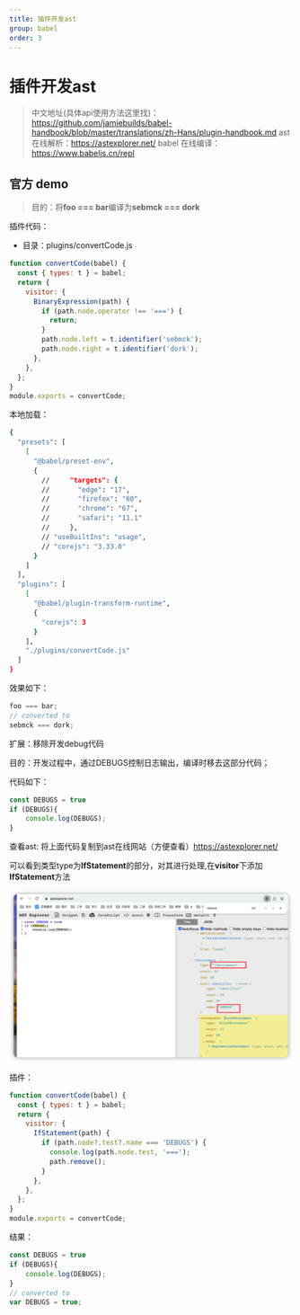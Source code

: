 ```yaml
---
title: 插件开发ast
group: babel
order: 3
---
```


# 插件开发ast

> 中文地址(具体api使用方法这里找)：https://github.com/jamiebuilds/babel-handbook/blob/master/translations/zh-Hans/plugin-handbook.md
> ast 在线解析：https://astexplorer.net/
> babel 在线编译： https://www.babeljs.cn/repl

## 官方 demo

> 目的：将**foo === bar**编译为**sebmck === dork**

插件代码：

+ 目录：plugins/convertCode.js

```jsx | pure
function convertCode(babel) {
  const { types: t } = babel;
  return {
    visitor: {
      BinaryExpression(path) {
        if (path.node.operator !== '===') {
          return;
        }
        path.node.left = t.identifier('sebmck');
        path.node.right = t.identifier('dork');
      },
    },
  };
}
module.exports = convertCode;
```

本地加载：

```bash
{
  "presets": [
    [
      "@babel/preset-env",
      {
        //     "targets": {
        //       "edge": "17",
        //       "firefox": "60",
        //       "chrome": "67",
        //       "safari": "11.1"
        //     },
        // "useBuiltIns": "usage",
        // "corejs": "3.33.0"
      }
    ]
  ],
  "plugins": [
    [
      "@babel/plugin-transform-runtime",
      {
        "corejs": 3
      }
    ],
    "./plugins/convertCode.js"
  ]
}
```

效果如下：

```jsx | pure
foo === bar;
// converted to
sebmck === dork;
```

扩展：移除开发debug代码

目的：开发过程中，通过DEBUGS控制日志输出，编译时移去这部分代码；

代码如下：
```jsx | pure
const DEBUGS = true
if (DEBUGS){
    console.log(DEBUGS);
}
```

查看ast:
将上面代码复制到ast在线网站（方便查看）https://astexplorer.net/

可以看到类型type为**IfStatement**的部分，对其进行处理,在**visitor**下添加**IfStatement**方法

![](./image/2.png)

插件：

```jsx | pure
function convertCode(babel) {
  const { types: t } = babel;
  return {
    visitor: {
      IfStatement(path) {
        if (path.node?.test?.name === 'DEBUGS') {
          console.log(path.node.test, '===');
          path.remove();
        }
      },
    },
  };
}
module.exports = convertCode;
```

结果：


```jsx | pure
const DEBUGS = true
if (DEBUGS){
    console.log(DEBUGS);
}
// converted to
var DEBUGS = true;
```
